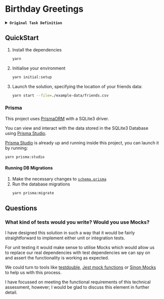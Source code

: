 # Birthday Greetings

<details>

  <summary><strong><code>Original Task Definition</code></strong></summary>

As you’re a very friendly person, you would like to send a birthday note to all the friends you
have. But you have a lot of friends and a bit lazy, it may take some times to write all the
notes by hand.

The good news is that computers can do it automatically for you.

Imagine you have a flat file with all your friends:

```csv
last_name, first_name, date_of_birth, email
Doe, John, 1982/10/08, john.doe@foobar.com
Ann, Mary, 1975/09/11, mary.ann@foobar.com
```

And you want to send them a happy birthday email on their birth date:

```
Subject: Happy birthday!

Happy birthday, dear <first_name>!
```

How would this software look like ? Try to implement it so you can easily change:

- The way you retrieve the friends data (for instance, try switching to a SQLite Db)
- The way you send the note : (for instance, imagine you want to send SMS instead of
  emails)

What kind of tests would you write? Would you use Mocks?

### Additional Features

- Friends born on February, 29th should have their Birthday greeted on February, 28th

</details>

## QuickStart

1. Install the dependencies
   ```bash
   yarn
   ```
2. Initialise your environment
   ```bash
   yarn initial:setup
   ```
3. Launch the solution, specifying the location of your friends data:
   ```bash
   yarn start --file=./example-data/friends.csv
   ```

### Prisma

This project uses [PrismaORM](https://prisma.io) with a SQLite3 driver.

You can view and interact with the data stored in the SQLite3 Database using [Prisma Studio].

[Prisma Studio] is already up and running inside this project, you can launch it by running:

```bash
yarn prisma:studio
```

#### Running DB Migrations

1. Make the necessary changes to [`schema.prisma`](./prisma/schema.prisma)
2. Run the database migrations
   ```bash
   yarn prisma:migrate
   ```

## Questions

### What kind of tests would you write? Would you use Mocks?

I have designed this solution in such a way that it would be fairly straightforward to implement either unit or integration tests.

For unit testing it would make sense to utilise Mocks which would allow us to replace our real dependencies with test dependencies we can spy on and assert the functionality is working as expected.

We could turn to tools like [testdouble](https://testdouble.github.io/testdouble.js/), [Jest mock functions](https://jestjs.io/docs/mock-functions) or [Sinon Mocks](https://sinonjs.org/releases/latest/mocks/) to help us with this process.

I have focussed on meeting the functional requirements of this technical assessment, however; I would be glad to discuss this element in further detail.

<!-- LINKS -->

[Prisma Studio]: https://www.prisma.io/studio
